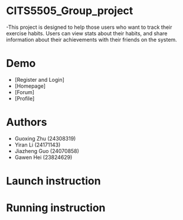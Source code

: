 # CITS5505_Group_project
-This project is designed to help those users who want to track their exercise habits. Users can view stats about their habits, and share information about their achievements with their friends on the system.

# Demo
- [Register and Login]
- [Homepage]
- [Forum]
- [Profile]

# Authors
- Guoxing Zhu (24308319)
- Yiran Li (24171143)
- Jiazheng Guo (24070858)
- Gawen Hei (23824629)

# Launch instruction

# Running instruction
